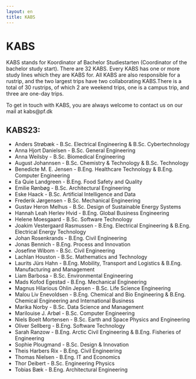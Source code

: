 ```yaml
---
layout: en
title: KABS
---
```


<h1>KABS</h1>

<p>
KABS stands for Koordinator af Bachelor Studiestarten (Coordinator of the bachelor study start). There are 32 KABS. Every KABS has one or more study lines which they are KABS for. All KABS are also responsible for a rustrip, and the two largest trips have two collaborating KABS.There is a total of 30 rustrips, of which 2 are weekend trips, one is a campus trip, and three are one-day trips. 
</p>
<p>To get in touch with KABS, you are always welcome to contact us on our mail at kabs@pf.dk</p>

<h2>KABS23:</h2>

<ul>

<li> Anders Strøbæk - B.Sc. Electrical Engineering & B.Sc. Cybertechnology </li>
<li> Anna Hjort Danielsen - B.Sc. General Engineering </li>
<li> Anna Weilsby - B.Sc. Biomedical Engineering </li>
<li> August Johannsen - B.Sc. Chemistry & Technology & B.Sc. Technology </li>
<li> Benedicte M. E. Jensen - B.Eng. Healthcare Technology & B.Eng. Computer Engineering </li>
<li> Ea Quie Landgreen - B.Eng. Food Safety and Quality </li>
<li> Emilie Rønbøg - B.Sc. Architectural Engineering </li>
<li> Eske Haack - B.Sc. Artificial Intelligence and Data </li>
<li> Frederik Jørgensen - B.Sc. Mechanical Engineering </li>
<li> Gustav Heron Melhus - B.Sc. Design of Sustainable Energy Systems </li>
<li> Hannah Leah Herlev Hvid - B.Eng. Global Business Engineering </li>
<li> Helene Moesgaard - B.Sc. Software Technology </li>
<li> Joakim Vestergaard Rasmussen - B.Eng. Electrical Engineering & B.Eng. Electrical Energy Technology </li>
<li> Johan Rosenkrands - B.Eng. Civil Engineering </li>
<li> Jonas Bennich - B.Eng. Process and Innovation </li>
<li> Josefine Wibom - B.Sc. Civil Engineering </li>
<li> Lachlan Houston - B.Sc. Mathematics and Technology </li>
<li> Laurits Jürs Hahn - B.Eng. Mobility, Transport and Logistics & B.Eng. Manufacturing and Management </li>
<li> Liam Barbosa - B.Sc. Environmental Engineering </li>
<li> Mads Kofod Egestad - B.Eng. Mechanical Engineering </li>
<li> Magnus Hilarious Ohlin Jepsen - B.Sc. Life Science Engineering </li>
<li> Malou Liv Enevoldsen - B.Eng. Chemical and Bio Engineering & B.Eng. Chemical Engineering and International Business </li>
<li> Marika Norby - B.Sc. Data Science and Management </li>
<li> Marilouise J. Arbøl - B.Sc. Computer Engineering </li>
<li> Niels Boelt Mortensen - B.Sc. Earth and Space Physics and Engineering </li>
<li> Oliver Sellberg - B.Eng. Software Technology </li>
<li> Sarah Ranzow - B.Eng. Arctic Civil Engineering & B.Eng. Fisheries of Engineering </li>
<li> Sophie Plougmand - B.Sc. Design & Innovation </li>
<li> Theis Harbers Rix - B.Eng. Civil Engineering </li>
<li> Thomas Nielsen - B.Eng. IT and Economics </li>
<li> Thor Deibert - B.Sc. Engineering Physics </li>
<li> Tobias Bæk - B.Eng. Architectural Engineering </li>



</ul>
